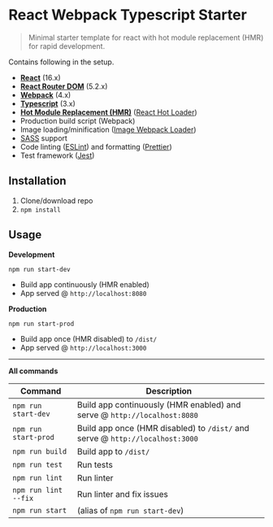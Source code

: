 # React Webpack Typescript Starter

> Minimal starter template for react with hot module replacement (HMR) for rapid development.

Contains following in the setup.

- **[React](https://facebook.github.io/react/)** (16.x)
- **[React Router DOM](https://reactrouter.com/web/guides/quick-start)** (5.2.x)
- **[Webpack](https://webpack.js.org/)** (4.x)
- **[Typescript](https://www.typescriptlang.org/)** (3.x)
- **[Hot Module Replacement (HMR)](https://webpack.js.org/concepts/hot-module-replacement/)** ([React Hot Loader](https://github.com/gaearon/react-hot-loader))
- Production build script (Webpack)
- Image loading/minification ([Image Webpack Loader](https://github.com/tcoopman/image-webpack-loader))
- [SASS](http://sass-lang.com/) support
- Code linting ([ESLint](https://github.com/eslint/eslint)) and formatting ([Prettier](https://github.com/prettier/prettier))
- Test framework ([Jest](https://facebook.github.io/jest/))

## Installation

1. Clone/download repo
2. `npm install`

## Usage

**Development**

`npm run start-dev`

- Build app continuously (HMR enabled)
- App served @ `http://localhost:8080`

**Production**

`npm run start-prod`

- Build app once (HMR disabled) to `/dist/`
- App served @ `http://localhost:3000`

---

**All commands**

| Command              | Description                                                                   |
| -------------------- | ----------------------------------------------------------------------------- |
| `npm run start-dev`  | Build app continuously (HMR enabled) and serve @ `http://localhost:8080`      |
| `npm run start-prod` | Build app once (HMR disabled) to `/dist/` and serve @ `http://localhost:3000` |
| `npm run build`      | Build app to `/dist/`                                                         |
| `npm run test`       | Run tests                                                                     |
| `npm run lint`       | Run linter                                                                    |
| `npm run lint --fix` | Run linter and fix issues                                                     |
| `npm run start`      | (alias of `npm run start-dev`)                                                |
